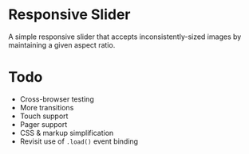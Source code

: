 # Responsive Slider

A simple responsive slider that accepts inconsistently-sized images by maintaining a given aspect ratio.

# Todo

- Cross-browser testing
- More transitions
- Touch support
- Pager support
- CSS & markup simplification
- Revisit use of `.load()` event binding
